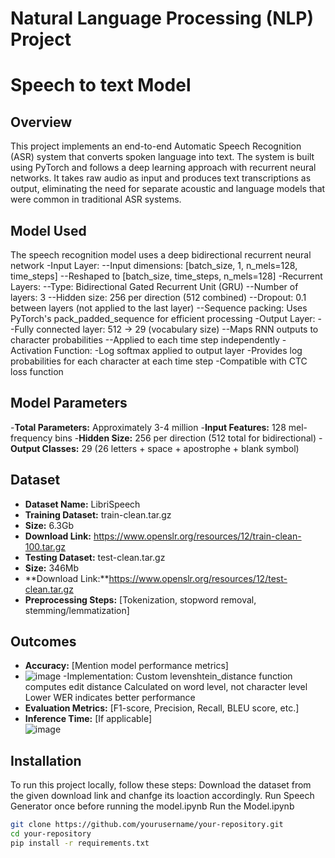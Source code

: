# Natural Language Processing (NLP) Project 
# Speech to text Model 

## Overview
This project implements an end-to-end Automatic Speech Recognition (ASR) system that converts spoken language into text. The system is built using PyTorch and follows a deep learning approach with recurrent neural networks. It takes raw audio as input and produces text transcriptions as output, eliminating the need for separate acoustic and language models that were common in traditional ASR systems.

## Model Used
The speech recognition model uses a deep bidirectional recurrent neural network 
-Input Layer:
--Input dimensions: [batch_size, 1, n_mels=128, time_steps]
--Reshaped to [batch_size, time_steps, n_mels=128]
-Recurrent Layers:
--Type: Bidirectional Gated Recurrent Unit (GRU)
--Number of layers: 3
--Hidden size: 256 per direction (512 combined)
--Dropout: 0.1 between layers (not applied to the last layer)
--Sequence packing: Uses PyTorch's pack_padded_sequence for efficient processing
-Output Layer:
--Fully connected layer: 512 → 29 (vocabulary size)
--Maps RNN outputs to character probabilities
--Applied to each time step independently
-Activation Function:
-Log softmax applied to output layer
-Provides log probabilities for each character at each time step
-Compatible with CTC loss function

## Model Parameters
-**Total Parameters:** Approximately 3-4 million
-**Input Features:** 128 mel-frequency bins
-**Hidden Size:** 256 per direction (512 total for bidirectional)
-**Output Classes:** 29 (26 letters + space + apostrophe + blank symbol)

## Dataset
- **Dataset Name:** LibriSpeech 
- **Training Dataset:** train-clean.tar.gz
- **Size:** 6.3Gb
- **Download Link:** https://www.openslr.org/resources/12/train-clean-100.tar.gz
- **Testing Dataset:** test-clean.tar.gz
- **Size:** 346Mb
- **Download Link:**https://www.openslr.org/resources/12/test-clean.tar.gz
- **Preprocessing Steps:** [Tokenization, stopword removal, stemming/lemmatization]  

## Outcomes
- **Accuracy:** [Mention model performance metrics]
- ![image](https://github.com/user-attachments/assets/899dc2b6-bf82-4baf-a4eb-879fdb7f5d23)
-Implementation:
  Custom levenshtein_distance function computes edit distance
  Calculated on word level, not character level
  Lower WER indicates better performance
- **Evaluation Metrics:** [F1-score, Precision, Recall, BLEU score, etc.]  
- **Inference Time:** [If applicable]  
![image](https://github.com/user-attachments/assets/8525d27b-0b26-447e-bd13-d71cb65e349c)

## Installation
To run this project locally, follow these steps:
Download the dataset from the given download link and chanfge its loaction accordingly.
Run Speech Generator once before running the model.ipynb
Run the Model.ipynb

```bash
git clone https://github.com/yourusername/your-repository.git
cd your-repository
pip install -r requirements.txt
